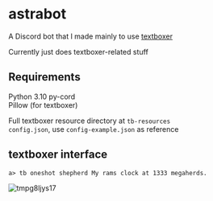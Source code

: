 # astrabot
A Discord bot that I made mainly to use [textboxer](https://github.com/kumquat-ir/textboxer)

Currently just does textboxer-related stuff

## Requirements
Python 3.10
py-cord  
Pillow (for textboxer)

Full textboxer resource directory at `tb-resources`  
`config.json`, use `config-example.json` as reference

## textboxer interface
`a> tb oneshot shepherd My rams clock at 1333 megaherds.`

![tmpg8ljys17](https://user-images.githubusercontent.com/66188216/156435804-e1d1d78c-dc63-4048-bfa2-29d609ca69d0.PNG)
